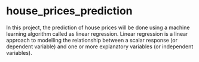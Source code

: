 # house_prices_prediction

In this project, the prediction of house prices will be done using a machine learning algorithm called as linear regression. Linear regression is a linear approach to modelling the relationship between a scalar response (or dependent variable) and one or more explanatory variables (or independent variables). 
